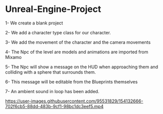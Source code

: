 # Unreal-Engine-Project

1- We create a blank project

2- We add a character type class for our character.

3- We add the movement of the character and the camera movements

4- The Npc of the level are models and animations are imported from Mixamo

5- The Npc will show a message on the HUD when approaching them and colliding with a sphere that surrounds them.

6- This message will be editable from the Blueprints themselves

7- An ambient sound in loop has been added.


https://user-images.githubusercontent.com/95531829/154132666-702f6cb5-88dd-483b-9cf1-98bc1dc3eef5.mp4

